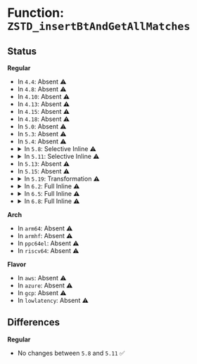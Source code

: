 # Function: <code>ZSTD_insertBtAndGetAllMatches</code>

## Status
<b>Regular</b>
<ul>
<li>
In <code>4.4</code>: Absent ⚠️
</li>
<li>
In <code>4.8</code>: Absent ⚠️
</li>
<li>
In <code>4.10</code>: Absent ⚠️
</li>
<li>
In <code>4.13</code>: Absent ⚠️
</li>
<li>
In <code>4.15</code>: Absent ⚠️
</li>
<li>
In <code>4.18</code>: Absent ⚠️
</li>
<li>
In <code>5.0</code>: Absent ⚠️
</li>
<li>
In <code>5.3</code>: Absent ⚠️
</li>
<li>
In <code>5.4</code>: Absent ⚠️
</li>
<li>
<details>
<summary>In <code>5.8</code>: Selective Inline ⚠️</summary>

```c
U32 ZSTD_insertBtAndGetAllMatches(ZSTD_CCtx *zc, const const BYTE * ip, const const BYTE * iLimit, U32 nbCompares, const U32 mls, U32 extDict, ZSTD_match_t *matches, const U32 minMatchLen);
```

**Collision:** Unique Static

**Inline:** Selective

**Transformation:** False

**Instances:**

```
In lib/zstd/compress.c (ffffffff815c1f33)
Location: lib/zstd/zstd_opt.h:235
Inline: True
Inline callers:
  - lib/zstd/compress.c:ZSTD_BtGetAllMatches_selectMLS
  - lib/zstd/compress.c:ZSTD_BtGetAllMatches_selectMLS
Direct callers:
  - lib/zstd/compress.c:ZSTD_BtGetAllMatches_selectMLS_extDict
  - lib/zstd/compress.c:ZSTD_BtGetAllMatches_selectMLS
```
**Symbols:**

```
ffffffff815b46b0-ffffffff815b4c27: ZSTD_insertBtAndGetAllMatches (STB_LOCAL)
```
</details>
</li>
<li>
<details>
<summary>In <code>5.11</code>: Selective Inline ⚠️</summary>

```c
U32 ZSTD_insertBtAndGetAllMatches(ZSTD_CCtx *zc, const const BYTE * ip, const const BYTE * iLimit, U32 nbCompares, const U32 mls, U32 extDict, ZSTD_match_t *matches, const U32 minMatchLen);
```

**Collision:** Unique Static

**Inline:** Selective

**Transformation:** False

**Instances:**

```
In lib/zstd/compress.c (ffffffff815dfe34)
Location: lib/zstd/zstd_opt.h:235
Inline: True
Inline callers:
  - lib/zstd/compress.c:ZSTD_BtGetAllMatches_selectMLS_extDict
  - lib/zstd/compress.c:ZSTD_BtGetAllMatches_selectMLS_extDict
  - lib/zstd/compress.c:ZSTD_BtGetAllMatches_selectMLS_extDict
  - lib/zstd/compress.c:ZSTD_BtGetAllMatches_selectMLS
  - lib/zstd/compress.c:ZSTD_BtGetAllMatches_selectMLS
  - lib/zstd/compress.c:ZSTD_BtGetAllMatches_selectMLS
Direct callers:
  - lib/zstd/compress.c:ZSTD_BtGetAllMatches_selectMLS_extDict
  - lib/zstd/compress.c:ZSTD_BtGetAllMatches_selectMLS
```
**Symbols:**

```
ffffffff815d9f60-ffffffff815da59a: ZSTD_insertBtAndGetAllMatches (STB_LOCAL)
```
</details>
</li>
<li>
In <code>5.13</code>: Absent ⚠️
</li>
<li>
In <code>5.15</code>: Absent ⚠️
</li>
<li>
<details>
<summary>In <code>5.19</code>: Transformation ⚠️</summary>

```c
U32 ZSTD_insertBtAndGetAllMatches(ZSTD_match_t *matches, ZSTD_matchState_t *ms, U32 *nextToUpdate3, const const BYTE * ip, const const BYTE * iLimit, const ZSTD_dictMode_e dictMode, const U32 *rep, const U32 ll0, const U32 lengthToBeat, const U32 mls);
```

**Collision:** Unique Static

**Inline:** No

**Transformation:** True

**Instances:**

```
In lib/zstd/compress/zstd_opt.c (0)
Location: lib/zstd/compress/zstd_opt.c:521
Inline: False
Direct callers:
  - lib/zstd/compress/zstd_opt.c:ZSTD_BtGetAllMatches
```
**Symbols:**

```
ffffffff81745980-ffffffff81746d77: ZSTD_insertBtAndGetAllMatches (STB_LOCAL)
ffffffff81ea32ef-ffffffff81ea35b7: ZSTD_insertBtAndGetAllMatches.cold (STB_LOCAL)
```
</details>
</li>
<li>
<details>
<summary>In <code>6.2</code>: Full Inline ⚠️</summary>

**Collision:** Unique Static

**Inline:** Full

**Transformation:** False

**Instances:**

```
In lib/zstd/compress/zstd_opt.c (ffffffff81866a7e)
Location: lib/zstd/compress/zstd_opt.c:556
Inline: True
Inline callers:
  - lib/zstd/compress/zstd_opt.c:ZSTD_btGetAllMatches_dictMatchState_6
  - lib/zstd/compress/zstd_opt.c:ZSTD_btGetAllMatches_dictMatchState_5
  - lib/zstd/compress/zstd_opt.c:ZSTD_btGetAllMatches_dictMatchState_4
  - lib/zstd/compress/zstd_opt.c:ZSTD_btGetAllMatches_dictMatchState_3
  - lib/zstd/compress/zstd_opt.c:ZSTD_btGetAllMatches_extDict_6
  - lib/zstd/compress/zstd_opt.c:ZSTD_btGetAllMatches_extDict_5
  - lib/zstd/compress/zstd_opt.c:ZSTD_btGetAllMatches_extDict_4
  - lib/zstd/compress/zstd_opt.c:ZSTD_btGetAllMatches_extDict_3
  - lib/zstd/compress/zstd_opt.c:ZSTD_btGetAllMatches_noDict_6
  - lib/zstd/compress/zstd_opt.c:ZSTD_btGetAllMatches_noDict_5
  - lib/zstd/compress/zstd_opt.c:ZSTD_btGetAllMatches_noDict_4
  - lib/zstd/compress/zstd_opt.c:ZSTD_btGetAllMatches_noDict_3
```
</details>
</li>
<li>
<details>
<summary>In <code>6.5</code>: Full Inline ⚠️</summary>

**Collision:** Unique Static

**Inline:** Full

**Transformation:** False

**Instances:**

```
In lib/zstd/compress/zstd_opt.c (ffffffff818a76cb)
Location: lib/zstd/compress/zstd_opt.c:556
Inline: True
Inline callers:
  - lib/zstd/compress/zstd_opt.c:ZSTD_btGetAllMatches_dictMatchState_6
  - lib/zstd/compress/zstd_opt.c:ZSTD_btGetAllMatches_dictMatchState_5
  - lib/zstd/compress/zstd_opt.c:ZSTD_btGetAllMatches_dictMatchState_4
  - lib/zstd/compress/zstd_opt.c:ZSTD_btGetAllMatches_dictMatchState_3
  - lib/zstd/compress/zstd_opt.c:ZSTD_btGetAllMatches_extDict_6
  - lib/zstd/compress/zstd_opt.c:ZSTD_btGetAllMatches_extDict_5
  - lib/zstd/compress/zstd_opt.c:ZSTD_btGetAllMatches_extDict_4
  - lib/zstd/compress/zstd_opt.c:ZSTD_btGetAllMatches_extDict_3
  - lib/zstd/compress/zstd_opt.c:ZSTD_btGetAllMatches_noDict_6
  - lib/zstd/compress/zstd_opt.c:ZSTD_btGetAllMatches_noDict_5
  - lib/zstd/compress/zstd_opt.c:ZSTD_btGetAllMatches_noDict_4
  - lib/zstd/compress/zstd_opt.c:ZSTD_btGetAllMatches_noDict_3
```
</details>
</li>
<li>
<details>
<summary>In <code>6.8</code>: Full Inline ⚠️</summary>

**Collision:** Unique Static

**Inline:** Full

**Transformation:** False

**Instances:**

```
In lib/zstd/compress/zstd_opt.c (ffffffff818f928b)
Location: lib/zstd/compress/zstd_opt.c:556
Inline: True
Inline callers:
  - lib/zstd/compress/zstd_opt.c:ZSTD_btGetAllMatches_dictMatchState_6
  - lib/zstd/compress/zstd_opt.c:ZSTD_btGetAllMatches_dictMatchState_5
  - lib/zstd/compress/zstd_opt.c:ZSTD_btGetAllMatches_dictMatchState_4
  - lib/zstd/compress/zstd_opt.c:ZSTD_btGetAllMatches_dictMatchState_3
  - lib/zstd/compress/zstd_opt.c:ZSTD_btGetAllMatches_extDict_6
  - lib/zstd/compress/zstd_opt.c:ZSTD_btGetAllMatches_extDict_5
  - lib/zstd/compress/zstd_opt.c:ZSTD_btGetAllMatches_extDict_4
  - lib/zstd/compress/zstd_opt.c:ZSTD_btGetAllMatches_extDict_3
  - lib/zstd/compress/zstd_opt.c:ZSTD_btGetAllMatches_noDict_6
  - lib/zstd/compress/zstd_opt.c:ZSTD_btGetAllMatches_noDict_5
  - lib/zstd/compress/zstd_opt.c:ZSTD_btGetAllMatches_noDict_4
  - lib/zstd/compress/zstd_opt.c:ZSTD_btGetAllMatches_noDict_3
```
</details>
</li>
</ul>
<b>Arch</b>
<ul>
<li>
In <code>arm64</code>: Absent ⚠️
</li>
<li>
In <code>armhf</code>: Absent ⚠️
</li>
<li>
In <code>ppc64el</code>: Absent ⚠️
</li>
<li>
In <code>riscv64</code>: Absent ⚠️
</li>
</ul>
<b>Flavor</b>
<ul>
<li>
In <code>aws</code>: Absent ⚠️
</li>
<li>
In <code>azure</code>: Absent ⚠️
</li>
<li>
In <code>gcp</code>: Absent ⚠️
</li>
<li>
In <code>lowlatency</code>: Absent ⚠️
</li>
</ul>

## Differences
<b>Regular</b>
<ul>
<li>
No changes between <code>5.8</code> and <code>5.11</code> ✅
</li>
</ul>
